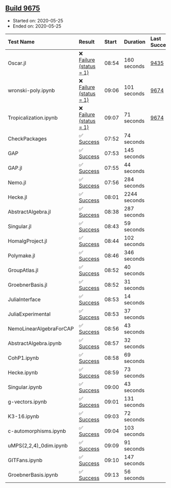 ## [Build 9675](https://oscarci.mathematik.uni-kl.de/job/oscar/9675/)

* Started on: 2020-05-25
* Ended on: 2020-05-25

| Test Name    | Result | Start | Duration | Last Success | First Failure |
|:-------------|:-------|:------|:---------|:-------------|:--------------|
| Oscar.jl | ❌ [Failure (status = 1)](https://oscarci.mathematik.uni-kl.de/job/oscar/9675/artifact/logs/build-9675/Oscar.jl.log) | 08:54 | 160 seconds | [9435](https://oscarci.mathematik.uni-kl.de/job/oscar/9435/) | [9436](https://oscarci.mathematik.uni-kl.de/job/oscar/9436/) |
| wronski-poly.ipynb | ❌ [Failure (status = 1)](https://oscarci.mathematik.uni-kl.de/job/oscar/9675/artifact/logs/build-9675/wronski-poly.ipynb.log) | 09:06 | 101 seconds | [9674](https://oscarci.mathematik.uni-kl.de/job/oscar/9674/) | [9675](https://oscarci.mathematik.uni-kl.de/job/oscar/9675/) |
| Tropicalization.ipynb | ❌ [Failure (status = 1)](https://oscarci.mathematik.uni-kl.de/job/oscar/9675/artifact/logs/build-9675/Tropicalization.ipynb.log) | 09:07 | 71 seconds | [9674](https://oscarci.mathematik.uni-kl.de/job/oscar/9674/) | [9675](https://oscarci.mathematik.uni-kl.de/job/oscar/9675/) |
| CheckPackages | ✅ [Success](https://oscarci.mathematik.uni-kl.de/job/oscar/9675/artifact/logs/build-9675/CheckPackages.log) | 07:52 | 74 seconds |  |  |
| GAP | ✅ [Success](https://oscarci.mathematik.uni-kl.de/job/oscar/9675/artifact/logs/build-9675/GAP.log) | 07:53 | 145 seconds |  |  |
| GAP.jl | ✅ [Success](https://oscarci.mathematik.uni-kl.de/job/oscar/9675/artifact/logs/build-9675/GAP.jl.log) | 07:55 | 44 seconds |  |  |
| Nemo.jl | ✅ [Success](https://oscarci.mathematik.uni-kl.de/job/oscar/9675/artifact/logs/build-9675/Nemo.jl.log) | 07:56 | 284 seconds |  |  |
| Hecke.jl | ✅ [Success](https://oscarci.mathematik.uni-kl.de/job/oscar/9675/artifact/logs/build-9675/Hecke.jl.log) | 08:01 | 2244 seconds |  |  |
| AbstractAlgebra.jl | ✅ [Success](https://oscarci.mathematik.uni-kl.de/job/oscar/9675/artifact/logs/build-9675/AbstractAlgebra.jl.log) | 08:38 | 287 seconds |  |  |
| Singular.jl | ✅ [Success](https://oscarci.mathematik.uni-kl.de/job/oscar/9675/artifact/logs/build-9675/Singular.jl.log) | 08:43 | 59 seconds |  |  |
| HomalgProject.jl | ✅ [Success](https://oscarci.mathematik.uni-kl.de/job/oscar/9675/artifact/logs/build-9675/HomalgProject.jl.log) | 08:44 | 102 seconds |  |  |
| Polymake.jl | ✅ [Success](https://oscarci.mathematik.uni-kl.de/job/oscar/9675/artifact/logs/build-9675/Polymake.jl.log) | 08:46 | 346 seconds |  |  |
| GroupAtlas.jl | ✅ [Success](https://oscarci.mathematik.uni-kl.de/job/oscar/9675/artifact/logs/build-9675/GroupAtlas.jl.log) | 08:52 | 40 seconds |  |  |
| GroebnerBasis.jl | ✅ [Success](https://oscarci.mathematik.uni-kl.de/job/oscar/9675/artifact/logs/build-9675/GroebnerBasis.jl.log) | 08:52 | 31 seconds |  |  |
| JuliaInterface | ✅ [Success](https://oscarci.mathematik.uni-kl.de/job/oscar/9675/artifact/logs/build-9675/JuliaInterface.log) | 08:53 | 14 seconds |  |  |
| JuliaExperimental | ✅ [Success](https://oscarci.mathematik.uni-kl.de/job/oscar/9675/artifact/logs/build-9675/JuliaExperimental.log) | 08:53 | 37 seconds |  |  |
| NemoLinearAlgebraForCAP | ✅ [Success](https://oscarci.mathematik.uni-kl.de/job/oscar/9675/artifact/logs/build-9675/NemoLinearAlgebraForCAP.log) | 08:56 | 43 seconds |  |  |
| AbstractAlgebra.ipynb | ✅ [Success](https://oscarci.mathematik.uni-kl.de/job/oscar/9675/artifact/logs/build-9675/AbstractAlgebra.ipynb.log) | 08:57 | 32 seconds |  |  |
| CohP1.ipynb | ✅ [Success](https://oscarci.mathematik.uni-kl.de/job/oscar/9675/artifact/logs/build-9675/CohP1.ipynb.log) | 08:58 | 69 seconds |  |  |
| Hecke.ipynb | ✅ [Success](https://oscarci.mathematik.uni-kl.de/job/oscar/9675/artifact/logs/build-9675/Hecke.ipynb.log) | 08:59 | 73 seconds |  |  |
| Singular.ipynb | ✅ [Success](https://oscarci.mathematik.uni-kl.de/job/oscar/9675/artifact/logs/build-9675/Singular.ipynb.log) | 09:00 | 43 seconds |  |  |
| g-vectors.ipynb | ✅ [Success](https://oscarci.mathematik.uni-kl.de/job/oscar/9675/artifact/logs/build-9675/g-vectors.ipynb.log) | 09:01 | 131 seconds |  |  |
| K3-16.ipynb | ✅ [Success](https://oscarci.mathematik.uni-kl.de/job/oscar/9675/artifact/logs/build-9675/K3-16.ipynb.log) | 09:03 | 72 seconds |  |  |
| c-automorphisms.ipynb | ✅ [Success](https://oscarci.mathematik.uni-kl.de/job/oscar/9675/artifact/logs/build-9675/c-automorphisms.ipynb.log) | 09:04 | 103 seconds |  |  |
| uMPS(2,2,4)_0dim.ipynb | ✅ [Success](https://oscarci.mathematik.uni-kl.de/job/oscar/9675/artifact/logs/build-9675/uMPS-2-2-4-_0dim.ipynb.log) | 09:09 | 91 seconds |  |  |
| GITFans.ipynb | ✅ [Success](https://oscarci.mathematik.uni-kl.de/job/oscar/9675/artifact/logs/build-9675/GITFans.ipynb.log) | 09:10 | 147 seconds |  |  |
| GroebnerBasis.ipynb | ✅ [Success](https://oscarci.mathematik.uni-kl.de/job/oscar/9675/artifact/logs/build-9675/GroebnerBasis.ipynb.log) | 09:13 | 56 seconds |  |  |
